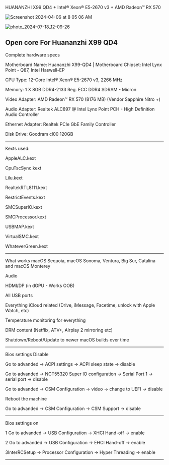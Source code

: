 HUANANZHI X99 QD4 + Intel® Xeon® E5-2670 v3 + AMD Radeon™ RX 570

![Screenshot 2024-04-06 at 8 05 06 AM](https://github.com/VasyaGaming/Huananzhi-X99-QD4-Open-core-Bootloader/assets/143002057/b8a59696-eb2b-4361-8167-37c528ba1928)

![photo_2024-07-18_12-09-26](https://github.com/user-attachments/assets/4aac596e-db65-4f43-988c-d0faea6db319)

Open core For Huananzhi X99 QD4
-------------------------------------------------
Complete hardware specs

Motherboard Name: Huananzhi X99-QD4 | Motherboard Chipset: Intel Lynx Point - Q87, Intel Haswell-EP

CPU Type: 12-Core Intel® Xeon® E5-2670 v3, 2266 MHz

Memory: 1 X 8GB DDR4-2133 Reg. ECC DDR4 SDRAM - Micron

Video Adapter: AMD Radeon™ RX 570 (8176 MB) (Vendor Sapphire Nitro +)

Audio Adapter: Realtek ALC897 @ Intel Lynx Point PCH - High Definition Audio Controller

Ethernet Adapter: Realtek PCIe GbE Family Controller

Disk Drive: Goodram cl00 120GB

--------------------------------------------------
Kexts used: 

 AppleALC.kext
 
 CpuTscSync.kext
 
 Lilu.kext
 
 RealtekRTL8111.kext
 
 RestrictEvents.kext
 
 SMCSuperIO.kext
 
 SMCProcessor.kext
 
 USBMAP.kext

 VirtualSMC.kext
 
 WhateverGreen.kext
 

---------------------------------------------------
What works
macOS Sequoia, macOS Sonoma, Ventura, Big Sur, Catalina and macOS Monterey

Audio

HDMI/DP (in dGPU - Works OOB)

All USB ports

Everything iCloud related (Drive, iMessage, Facetime, unlock with Apple Watch, etc)

Temperature monitoring for everything

DRM content (Netflix, ATV+, Airplay 2 mirroring etc)

Shutdown/Reboot/Update to newer macOS builds over time

----------------------------------------------------
Bios settings Disable

Go to advanded -> ACPI settings -> ACPI sleep state -> disable

Go to advanded -> NCT55320 Super IO configuration -> Serial Port 1 -> serial port -> disable

Go to advanded -> CSM Configuration -> video -> change to UEFI -> disable

Reboot the machine

Go to advanded -> CSM Configuration -> CSM Support -> disable

------------------------------------------------------
Bios settings on 

1 Go to advanded -> USB Configuration -> XHCI Hand-off -> enable

2 Go to advanded -> USB Configuration -> EHCI Hand-off -> enable

3InterRCSetup -> Processor Configuration -> Hyper Threading -> enable

--------------------------------------------------------
